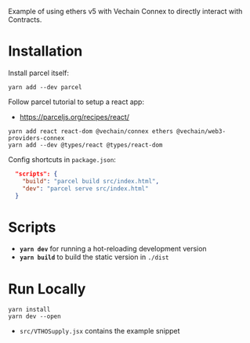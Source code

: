 Example of using ethers v5 with Vechain Connex to directly interact with Contracts.

# Installation

Install parcel itself:

```shell
yarn add --dev parcel
```

Follow parcel tutorial to setup a react app:

* https://parceljs.org/recipes/react/

```shell
yarn add react react-dom @vechain/connex ethers @vechain/web3-providers-connex
yarn add --dev @types/react @types/react-dom
```


Config shortcuts in `package.json`:

```json
  "scripts": {
    "build": "parcel build src/index.html",
    "dev": "parcel serve src/index.html"
  }
```

# Scripts

* **`yarn dev`** for running a hot-reloading development version
* **`yarn build`** to build the static version in `./dist` 

# Run Locally

```shell
yarn install
yarn dev --open
```

- `src/VTHOSupply.jsx` contains the example snippet